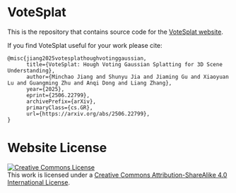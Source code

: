 # VoteSplat

This is the repository that contains source code for the [VoteSplat website](https://sy-ja.github.io/votesplat/).

If you find VoteSplat useful for your work please cite:
```
@misc{jiang2025votesplathoughvotinggaussian,
      title={VoteSplat: Hough Voting Gaussian Splatting for 3D Scene Understanding}, 
      author={Minchao Jiang and Shunyu Jia and Jiaming Gu and Xiaoyuan Lu and Guangming Zhu and Anqi Dong and Liang Zhang},
      year={2025},
      eprint={2506.22799},
      archivePrefix={arXiv},
      primaryClass={cs.GR},
      url={https://arxiv.org/abs/2506.22799}, 
}
```

# Website License
<a rel="license" href="http://creativecommons.org/licenses/by-sa/4.0/"><img alt="Creative Commons License" style="border-width:0" src="https://i.creativecommons.org/l/by-sa/4.0/88x31.png" /></a><br />This work is licensed under a <a rel="license" href="http://creativecommons.org/licenses/by-sa/4.0/">Creative Commons Attribution-ShareAlike 4.0 International License</a>.
